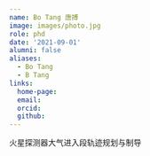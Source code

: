 ```yaml
---
name: Bo Tang 唐搏
image: images/photo.jpg
role: phd
date: '2021-09-01'
alumni: false
aliases:
  - Bo Tang
  - B Tang
links:
  home-page: 
  email: 
  orcid: 
  github: 
---
```


火星探测器大气进入段轨迹规划与制导